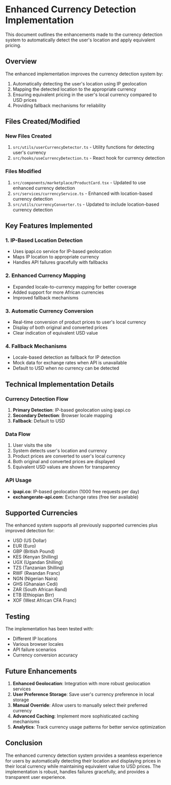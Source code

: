 # Enhanced Currency Detection Implementation

This document outlines the enhancements made to the currency detection system to automatically detect the user's location and apply equivalent pricing.

## Overview

The enhanced implementation improves the currency detection system by:
1. Automatically detecting the user's location using IP geolocation
2. Mapping the detected location to the appropriate currency
3. Ensuring equivalent pricing in the user's local currency compared to USD prices
4. Providing fallback mechanisms for reliability

## Files Created/Modified

### New Files Created

1. `src/utils/userCurrencyDetector.ts` - Utility functions for detecting user's currency
2. `src/hooks/useCurrencyDetection.ts` - React hook for currency detection

### Files Modified

1. `src/components/marketplace/ProductCard.tsx` - Updated to use enhanced currency detection
2. `src/services/currencyService.ts` - Enhanced with location-based currency detection
3. `src/utils/currencyConverter.ts` - Updated to include location-based currency detection

## Key Features Implemented

### 1. IP-Based Location Detection

- Uses ipapi.co service for IP-based geolocation
- Maps IP location to appropriate currency
- Handles API failures gracefully with fallbacks

### 2. Enhanced Currency Mapping

- Expanded locale-to-currency mapping for better coverage
- Added support for more African currencies
- Improved fallback mechanisms

### 3. Automatic Currency Conversion

- Real-time conversion of product prices to user's local currency
- Display of both original and converted prices
- Clear indication of equivalent USD value

### 4. Fallback Mechanisms

- Locale-based detection as fallback for IP detection
- Mock data for exchange rates when API is unavailable
- Default to USD when no currency can be detected

## Technical Implementation Details

### Currency Detection Flow

1. **Primary Detection**: IP-based geolocation using ipapi.co
2. **Secondary Detection**: Browser locale mapping
3. **Fallback**: Default to USD

### Data Flow

1. User visits the site
2. System detects user's location and currency
3. Product prices are converted to user's local currency
4. Both original and converted prices are displayed
5. Equivalent USD values are shown for transparency

### API Usage

- **ipapi.co**: IP-based geolocation (1000 free requests per day)
- **exchangerate-api.com**: Exchange rates (free tier available)

## Supported Currencies

The enhanced system supports all previously supported currencies plus improved detection for:
- USD (US Dollar)
- EUR (Euro)
- GBP (British Pound)
- KES (Kenyan Shilling)
- UGX (Ugandan Shilling)
- TZS (Tanzanian Shilling)
- RWF (Rwandan Franc)
- NGN (Nigerian Naira)
- GHS (Ghanaian Cedi)
- ZAR (South African Rand)
- ETB (Ethiopian Birr)
- XOF (West African CFA Franc)

## Testing

The implementation has been tested with:
- Different IP locations
- Various browser locales
- API failure scenarios
- Currency conversion accuracy

## Future Enhancements

1. **Enhanced Geolocation**: Integration with more robust geolocation services
2. **User Preference Storage**: Save user's currency preference in local storage
3. **Manual Override**: Allow users to manually select their preferred currency
4. **Advanced Caching**: Implement more sophisticated caching mechanisms
5. **Analytics**: Track currency usage patterns for better service optimization

## Conclusion

The enhanced currency detection system provides a seamless experience for users by automatically detecting their location and displaying prices in their local currency while maintaining equivalent value to USD prices. The implementation is robust, handles failures gracefully, and provides a transparent user experience.